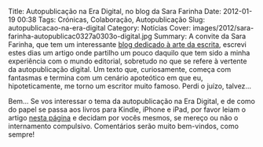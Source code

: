 Title: Autopublicação na Era Digital, no blog da Sara Farinha
Date: 2012-01-19 00:38
Tags: Crónicas, Colaboração, Autopublicação
Slug: autopublicacao-na-era-digital
Category: Notícias
Cover: images/2012/sara-farinha-autopublicac0327a0303o-digital.jpg
Summary: A convite da Sara Farinha, que tem um interessante [blog dedicado à arte da escrita](http://sarinhafarinha.wordpress.com), escrevi estes dias um artigo onde partilho um pouco daquilo que tem sido a minha experiência com o mundo editorial, sobretudo no que se refere à vertente da autopublicação digital. Um texto que, curiosamente, começa com fantasmas e termina com um cenário apoteótico em que eu, hipoteticamente, me torno um escritor muito famoso. Perdi o juízo, talvez… 

Bem… Se vos interessar o tema da autopublicação na Era Digital, e de como do papel se passa aos livros para Kindle, iPhone e iPad, por favor leiam o artigo [nesta página](http://sarinhafarinha.wordpress.com/2012/01/17/autopublicacao-na-era-digital-por-victor-domingos/) e decidam por vocês mesmos, se mereço ou não o internamento compulsivo. Comentários serão muito bem-vindos, como sempre!

